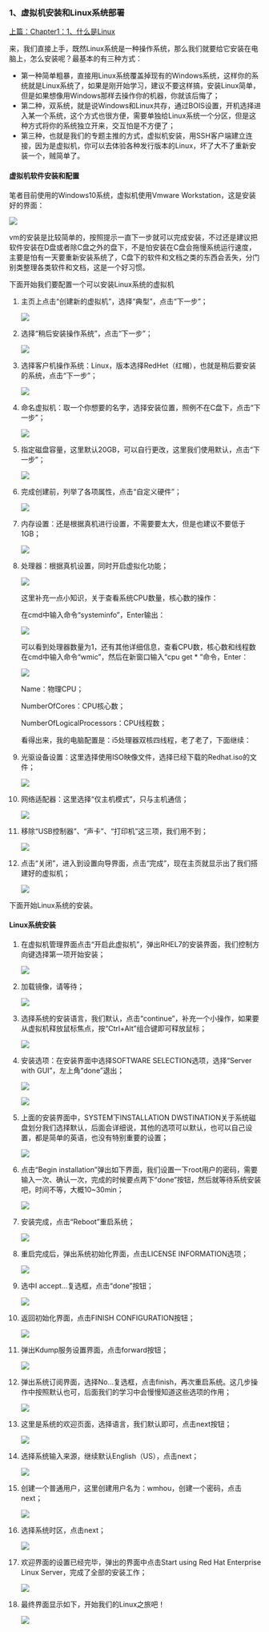 ### 1、虚拟机安装和Linux系统部署

[上篇：Chapter1：1、什么是Linux](1、什么是Linux.md)

来，我们直接上手，既然Linux系统是一种操作系统，那么我们就要给它安装在电脑上，怎么安装呢？最基本的有三种方式：

- 第一种简单粗暴，直接用Linux系统覆盖掉现有的Windows系统，这样你的系统就是Linux系统了，如果是刚开始学习，建议不要这样搞，安装Linux简单，但是如果想像用Windows那样去操作你的机器，你就该后悔了；
- 第二种，双系统，就是说Windows和Linux共存，通过BOIS设置，开机选择进入某一个系统，这个方式也很方便，需要单独给Linux系统一个分区，但是这种方式将你的系统独立开来，交互怕是不方便了；
- 第三种，也就是我们的专题主推的方式，虚拟机安装，用SSH客户端建立连接，因为是虚拟机，你可以去体验各种发行版本的Linux，坏了大不了重新安装一个，贼简单了。

#### 虚拟机软件安装和配置

笔者目前使用的Windows10系统，虚拟机使用Vmware Workstation，这是安装好的界面：

![](image/vmware.png)

vm的安装是比较简单的，按照提示一直下一步就可以完成安装，不过还是建议把软件安装在D盘或者除C盘之外的盘下，不是怕安装在C盘会拖慢系统运行速度，主要是怕有一天要重新安装系统了，C盘下的软件和文档之类的东西会丢失，分门别类整理各类软件和文档，这是一个好习惯。

下面开始我们要配置一个可以安装Linux系统的虚拟机

1. 主页上点击“创建新的虚拟机”，选择“典型”，点击“下一步”；

   ![](image/vmware01.png)

2. 选择“稍后安装操作系统”，点击“下一步”；

   ![](image/vmware02.png)

3. 选择客户机操作系统：Linux，版本选择RedHet（红帽），也就是稍后要安装的系统，点击“下一步”；

   ![](image/vmware03.png)

4. 命名虚拟机：取一个你想要的名字，选择安装位置，照例不在C盘下，点击“下一步”；

   ![](image/vmware04.png)

5. 指定磁盘容量，这里默认20GB，可以自行更改，这里我们使用默认，点击“下一步”；

   ![](image/vmware05.png)

6. 完成创建前，列举了各项属性，点击“自定义硬件”；

   ![](image/vmware06.png)

7. 内存设置：还是根据真机进行设置，不需要要太大，但是也建议不要低于1GB；

   ![](image/vmware07.png)

8. 处理器：根据真机设置，同时开启虚拟化功能；

   ![](image/vmware08.png)

   这里补充一点小知识，关于查看系统CPU数量，核心数的操作：

   在cmd中输入命令“systeminfo”，Enter输出：

   ![](image/systeminfo.png)

   可以看到处理器数量为1，还有其他详细信息，查看CPU数，核心数和线程数在cmd中输入命令“wmic”，然后在新窗口输入“cpu get * ”命令，Enter：

   ![](image/systeminfo01.png)

   Name：物理CPU；

   NumberOfCores：CPU核心数；

   NumberOfLogicalProcessors：CPU线程数；

   看得出来，我的电脑配置是：i5处理器双核四线程，老了老了，下面继续：

9. 光驱设备设置：这里选择使用ISO映像文件，选择已经下载的Redhat.iso的文件；

   ![](image/vmware09.png)

10. 网络适配器：这里选择“仅主机模式”，只与主机通信；

    ![](image/vmware10.png)

11. 移除“USB控制器”、“声卡”、“打印机”这三项，我们用不到；

    ![](image/vmware11.png)

12. 点击“关闭”，进入到设置向导界面，点击“完成”，现在主页就显示出了我们搭建好的虚拟机；

    ![](image/vmware12.png)

下面开始Linux系统的安装。

#### Linux系统安装

1. 在虚拟机管理界面点击“开启此虚拟机”，弹出RHEL7的安装界面，我们控制方向键选择第一项开始安装；

   ![](image/redhat01.png)

2. 加载镜像，请等待；

   ![](image/redhat02.png)

3. 选择系统的安装语言，我们默认，点击“continue”，补充一个小操作，如果要从虚拟机释放鼠标焦点，按“Ctrl+Alt”组合键即可释放鼠标；

   ![](image/redhat03.png)

4. 安装选项：在安装界面中选择SOFTWARE SELECTION选项，选择“Server with GUI”，左上角“done”退出；

   ![](image/redhat04.png)

   ![](image/redhat05.png)

5. 上面的安装界面中，SYSTEM下INSTALLATION DWSTINATION关于系统磁盘划分我们选择默认，后面会详细说，其他的选项可以默认，也可以自己设置，都是简单的英语，也没有特别重要的设置；

   ![](image/redhat06.png)

6. 点击“Begin installation”弹出如下界面，我们设置一下root用户的密码，需要输入一次、确认一次，完成的时候要点两下“done”按钮，然后就等待系统安装吧，时间不等，大概10~30min；

   ![](image/redhat08.png)

7. 安装完成，点击“Reboot”重启系统；

   ![](image/redhat11.png)

8. 重启完成后，弹出系统初始化界面，点击LICENSE INFORMATION选项；

   ![](image/redhat12.png)

9. 选中I accept…复选框，点击“done”按钮；

   ![](image/redhat13.png)

10. 返回初始化界面，点击FINISH CONFIGURATION按钮；

    ![](image/redhat14.png)

11. 弹出Kdump服务设置界面，点击forward按钮；

    ![](image/redhat14a.png)

12. 弹出系统订阅界面，选择No…复选框，点击finish，再次重启系统。这几步操作中按照默认也可，后面我们的学习中会慢慢知道这些选项的作用；

    ![](image/redhat15.png)

13. 这里是系统的欢迎页面，选择语言，我们默认即可，点击next按钮；

    ![](image/redhat16.png)

14. 选择系统输入来源，继续默认English（US），点击next；

    ![](image/redhat17.png)

15. 创建一个普通用户，这里创建用户名为：wmhou，创建一个密码，点击next；

    ![](image/redhat18.png)

16. 选择系统时区，点击next；

    ![](image/redhat19.png)

17. 欢迎界面的设置已经完毕，弹出的界面中点击Start using Red Hat Enterprise Linux Server，完成了全部的安装工作；

    ![](image/redhat20.png)

18. 最终界面显示如下，开始我们的Linux之旅吧！

    ![](image/redhat21.png)